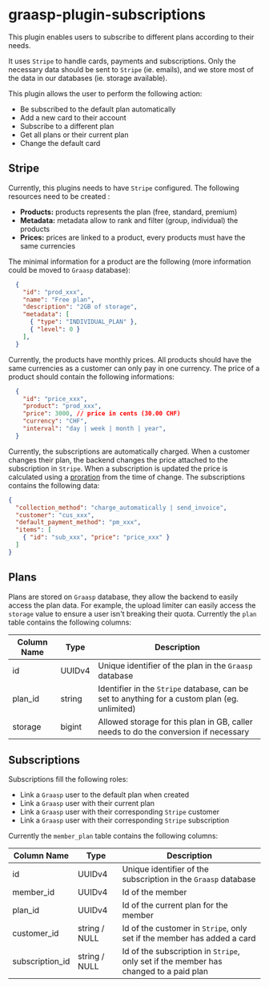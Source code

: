 # graasp-plugin-subscriptions

This plugin enables users to subscribe to different plans according to their needs.

It uses `Stripe` to handle cards, payments and subscriptions. Only the necessary data should be sent to `Stripe` (ie. emails), and we store most of the data in our databases (ie. storage available).

This plugin allows the user to perform the following action:

- Be subscribed to the default plan automatically
- Add a new card to their account
- Subscribe to a different plan
- Get all plans or their current plan
- Change the default card

## Stripe

Currently, this plugins needs to have `Stripe` configured. The following resources need to be created :

- **Products:** products represents the plan (free, standard, premium) 
- **Metadata:** metadata allow to rank and filter (group, individual) the products
- **Prices:** prices are linked to a product, every products must have the same currencies 

The minimal information for a product are the following (more information could be moved to `Graasp` database):

```json
  {
    "id": "prod_xxx",
    "name": "Free plan",
    "description": "2GB of storage",
    "metadata": [
      { "type": "INDIVIDUAL_PLAN" },
      { "level": 0 }
    ],
  }
```

Currently, the products have monthly prices. All products should have the same currencies as a customer can only pay in one currency. The price of a product should contain the following informations:

```json
  {
    "id": "price_xxx",
    "product": "prod_xxx",
    "price": 3000, // price in cents (30.00 CHF)
    "currency": "CHF",
    "interval": "day | week | month | year",
  }
```

Currently, the subscriptions are automatically charged. When a customer changes their plan, the backend changes the price attached to the subscription in `Stripe`. When a subscription is updated the price is calculated using a [proration](https://stripe.com/docs/billing/subscriptions/prorations) from the time of change. The subscriptions contains the following data:

```json
{
  "collection_method": "charge_automatically | send_invoice",
  "customer": "cus_xxx",
  "default_payment_method": "pm_xxx",
  "items": [
    { "id": "sub_xxx", "price": "price_xxx" }
  ]
}
```

## Plans

Plans are stored on `Graasp` database, they allow the backend to easily access the plan data. For example, the upload limiter can easily access the `storage` value to ensure a user isn't breaking their quota. Currently the `plan` table contains the following columns:

| Column Name | Type   | Description
| ----------- | -------| -----------
| id          | UUIDv4 | Unique identifier of the plan in the `Graasp` database 
| plan_id     | string | Identifier in the `Stripe` database, can be set to anything for a custom plan (eg. unlimited) 
| storage     | bigint | Allowed storage for this plan in GB, caller needs to do the conversion if necessary

## Subscriptions

Subscriptions fill the following roles:

- Link a `Graasp` user to the default plan when created
- Link a `Graasp` user with their current plan
- Link a `Graasp` user with their corresponding `Stripe` customer
- Link a `Graasp` user with their corresponding `Stripe` subscription

Currently the `member_plan` table contains the following columns:

| Column Name     | Type   | Description
| ----------------| -------| -----------
| id              | UUIDv4 | Unique identifier of the subscription in the `Graasp` database 
| member_id       | UUIDv4 | Id of the member
| plan_id         | UUIDv4 | Id of the current plan for the member
| customer_id     | string / NULL | Id of the customer in  `Stripe`, only set if the member has added a card
| subscription_id | string / NULL | Id of the subscription in `Stripe`, only set if the member has changed to a paid plan
